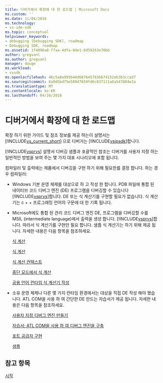 ```yaml
---
title: 디버거에서 확장에 대 한 로드맵 | Microsoft Docs
ms.custom: ''
ms.date: 11/04/2016
ms.technology:
- vs-ide-sdk
ms.topic: conceptual
helpviewer_keywords:
- debugging [Debugging SDK], roadmap
- Debugging SDK, roadmap
ms.assetid: 1f4096a8-f7aa-4dfa-84e1-6d59263e70bb
author: gregvanl
ms.author: gregvanl
manager: douge
ms.workload:
- vssdk
ms.openlocfilehash: 46c5a8a995644d6876457836674152eb3b3ccad7
ms.sourcegitcommit: 6a9d5bd75e50947659fd6c837111a6a547884e2a
ms.translationtype: MT
ms.contentlocale: ko-KR
ms.lasthandoff: 04/16/2018
---
```

# <a name="roadmap-for-extending-the-debugger"></a>디버거에서 확장에 대 한 로드맵
확장 하기 위한 가이드 및 참조 정보를 제공 하는이 설명서는 [!INCLUDE[vs_current_short](../../code-quality/includes/vs_current_short_md.md)] 으로 디버거는 [!INCLUDE[vsipsdk](../../extensibility/includes/vsipsdk_md.md)]합니다.  
  
 [!INCLUDE[vsprvs](../../code-quality/includes/vsprvs_md.md)] 설명서 디버깅 샘플과 포괄적인 참조는 디버거를 사용자 지정 하는 일반적인 방법을 보여 주는 몇 가지 대표 시나리오에 포함 됩니다.  
  
 컴파일러 및 출력에는 제품에서 디버깅을 구현 하기 위해 필요한를 결정 합니다. 하는 경우 컴파일러:  
  
-   Windows 기본 운영 체제를 대상으로 하 고 작성 한 합니다. PDB 파일에 통합 된 네이티브 코드 디버그 엔진 (DE) 프로그램을 디버깅할 수 있습니다 [!INCLUDE[vsprvs](../../code-quality/includes/vsprvs_md.md)]합니다. DE 또는 식 계산기를 구현할 필요가 없습니다. 식 계산기는 c + + 프로그래밍 언어의 구문에 대 한 기록 됩니다.  
  
-   Microsoft에도 통합 된 관리 코드 디버그 엔진 DE, 프로그램을 디버깅할 수를 MSIL (intermediate language)에서 출력을 생성 합니다. [!INCLUDE[vsprvs](../../code-quality/includes/vsprvs_md.md)]합니다. 따라서 식 계산기를 구현만 필요 합니다. 샘플 식 계산기는 하기 위해 제공 됩니다. 자세한 내용은 다음 항목을 참조하세요.  
  
     [식 계산](../../extensibility/debugger/expression-evaluation-visual-studio-debugging-sdk.md)  
  
     [식 계산](../../extensibility/debugger/evaluating-expressions.md)  
  
     [식 계산 컨텍스트](../../extensibility/debugger/expression-evaluation-context.md)  
  
     [중단 모드에서 식 계산](../../extensibility/debugger/expression-evaluation-in-break-mode.md)  
  
     [공용 언어 런타임 식 계산기 작성](../../extensibility/debugger/writing-a-common-language-runtime-expression-evaluator.md)  
  
-   소유 운영 체제나 다른 몇 가지 런타임 환경에서는 대상을 직접 DE 작성 해야 했습니다. ATL COM을 사용 하 여 간단한 DE 만드는 자습서가 제공 됩니다. 자세한 내용은 다음 항목을 참조하세요.  
  
     [사용자 지정 디버그 엔진 만들기](../../extensibility/debugger/creating-a-custom-debug-engine.md)  
  
     [자습서: ATL COM을 사용 하 여 디버그 엔진을 구축](http://msdn.microsoft.com/en-us/9097b71e-1fe7-48f7-bc00-009e25940c24)  
  
     [포트 공급자 구현](../../extensibility/debugger/implementing-a-port-supplier.md)  
  
     [샘플](../../extensibility/debugger/visual-studio-debugging-samples.md)  
  
## <a name="see-also"></a>참고 항목  
 [시작](../../extensibility/debugger/getting-started-with-debugger-extensibility.md)